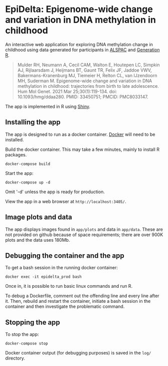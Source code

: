 # EpiDelta: Epigenome-wide change and variation in DNA methylation in childhood

An interactive web application 
for exploring DNA methylation change in childhood
using data generated for participants in 
[ALSPAC](http://www.bristol.ac.uk/alspac/)
and [Generation R](https://generationr.org.uk/).

> Mulder RH, Neumann A, Cecil CAM, Walton E, Houtepen LC, Simpkin AJ,
> Rijlaarsdam J, Heijmans BT, Gaunt TR, Felix JF, Jaddoe VWV,
> Bakermans-Kranenburg MJ, Tiemeier H, Relton CL, van IJzendoorn MH,
> Suderman M. Epigenome-wide change and variation in DNA methylation in
> childhood: trajectories from birth to late adolescence. Hum Mol
> Genet. 2021 Mar 25;30(1):119-134. doi: 10.1093/hmg/ddaa280. PMID:
> 33450751; PMCID: PMC8033147.

The app is implemented in R
using [Shiny](https://shiny.rstudio.com/).

## Installing the app

The app is designed to run as a docker container.
[Docker](https://www.docker.com/) will need to be installed.

Build the docker container. This may take a few minutes,
mainly to install R packages.
```
docker-compose build
```

Start the app:
```
docker-compose up -d 
```
Omit '-d' unless the app is ready for production.

View the app in a web browser at `http://localhost:3405/`.

## Image plots and data

The app displays images found in `app/plots` and data in `app/data`.
These are not provided on github because of space requirements;
there are over 900K plots and the data uses 180Mb. 

## Debugging the container and the app

To get a bash session in the running docker container:

```
docker exec -it epidelta_prod bash
```

Once in, it is possible to run basic linux commands
and run R.

To debug a Dockerfile, comment out the offending line
and every line after it.
Then, rebuild and restart the container,
initiate a bash session in the container
and then investigate the problematic command.

## Stopping the app

To stop the app:
```
docker-compose stop
```

Docker container output (for debugging purposes)
is saved in the `log/` directory.

